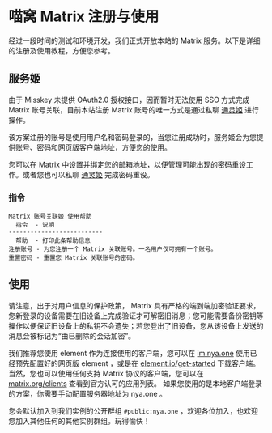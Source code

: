 # 喵窝 Matrix 注册与使用

经过一段时间的测试和环境开发，我们正式开放本站的 Matrix 服务。以下是详细的注册及使用教程，方便您参考。

## 服务姬

由于 Misskey 未提供 OAuth2.0 授权接口，因而暂时无法使用 SSO 方式完成 Matrix 账号关联，目前本站注册 Matrix 账号的唯一方式是通过私聊 [通灵姬](https://nya.one/my/messaging/im) 进行操作。

该方案注册的账号是使用用户名和密码登录的，当您注册成功时，服务姬会为您提供账号、密码和网页版客户端地址，方便您的使用。

您可以在 Matrix 中设置并绑定您的邮箱地址，以便管理可能出现的密码重设工作。或者您也可以私聊 [通灵姬](https://nya.one/my/messaging/im) 完成密码重设。

### 指令

```
Matrix 账号关联姬 使用帮助
  指令  - 说明
--------------------------
  帮助  - 打印此条帮助信息
注册账号 - 为您注册一个 Matrix 关联账号。一名用户仅可拥有一个账号。
重置密码 - 重置您 Matrix 关联账号的密码。
```

## 使用

请注意，出于对用户信息的保护政策， Matrix 具有严格的端到端加密验证要求，您新登录的设备需要在旧设备上完成验证才可解密旧消息；您可能需要备份密钥等操作以便保证旧设备上的私钥不会遗失；若您登出了旧设备，您从该设备上发送的消息会被标记为“由已删除的会话加密”。

我们推荐您使用 element 作为连接使用的客户端，您可以在 [im.nya.one](https://im.nya.one/) 使用已经预先配置好的网页版 element ，或是在 [element.io/get-started](https://element.io/get-started) 下载客户端。当然，您也可以使用任何支持 Matrix 协议的客户端，您可以在 [matrix.org/clients](https://matrix.org/clients/) 查看到官方认可的应用列表。
如果您使用的是本地客户端登录的方案，你需要手动配置服务器地址为 nya.one 。

您会默认加入到我们实例的公开群组 `#public:nya.one` ，欢迎各位加入，也欢迎您加入其他任何的其他实例群组。玩得愉快！
